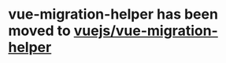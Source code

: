 # vue-migration-helper has been moved to [vuejs/vue-migration-helper](https://github.com/vuejs/vue-migration-helper)
